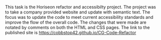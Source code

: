 This task is the Horiseon refactor and accessibilty project.  The project was to take a company provided website and update with semantic text.  The focus was to update the code to meet current accessibility standards and improve the flow of the overall code.  The changes that were made are notated by comments on both the HTML and CSS pages.  The link to the published site is
https://cobbstop42.github.io/CG-Code-Refactor

